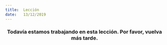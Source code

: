 ```yaml
---
title:  Lección
date:   13/12/2019
---
```


### <center>Todavía estamos trabajando en esta lección. Por favor, vuelva más tarde.</center>